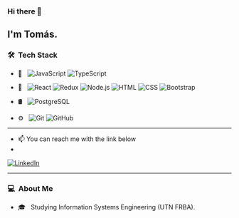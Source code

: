 ### Hi there 👋

## I'm Tomás.


### 🛠 &nbsp;Tech Stack

- 📝 &nbsp;
  ![JavaScript](https://img.shields.io/badge/-JavaScript-333333?style=flat&logo=javascript)
  ![TypeScript](https://img.shields.io/badge/-TypeScript-333333?style=flat&logo=typescript)

- 🔧 &nbsp;
  ![React](https://img.shields.io/badge/-React-333333?style=flat&logo=react)
  ![Redux](https://img.shields.io/badge/-Redux-333333?style=flat&logo=redux)
  ![Node.js](https://img.shields.io/badge/-Node.js-333333?style=flat&logo=node.js)
  ![HTML](https://img.shields.io/badge/-HTML-333333?style=flat&logo=HTML5)
  ![CSS](https://img.shields.io/badge/-CSS-333333?style=flat&logo=CSS3&logoColor=1572B6)
  ![Bootstrap](https://img.shields.io/badge/-Bootstrap-333333?style=flat&logo=bootstrap&logoColor=563D7C)
- 🛢 &nbsp;
  ![PostgreSQL](https://img.shields.io/badge/PostgreSQL-333333?style=flat&logo=postgresql&logoColor=white)
- ⚙️ &nbsp;
  ![Git](https://img.shields.io/badge/-Git-333333?style=flat&logo=git)
  ![GitHub](https://img.shields.io/badge/-GitHub-333333?style=flat&logo=github)

---
- :mailbox: You can reach me with the link below
- 
 [![LinkedIn](https://img.shields.io/badge/-LINKEDIN-0077B5?style=for-the-badge&logo=linkedin&logoColor=white)](https://www.linkedin.com/in/tomas-ggarcia/)

---

### 💻 &nbsp;About Me 

- 🎓 &nbsp; Studying Information Systems Engineering (UTN FRBA).

